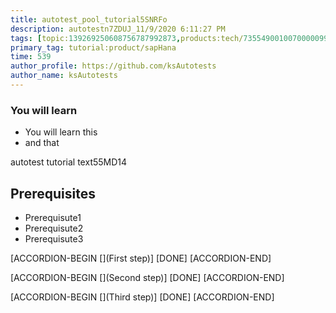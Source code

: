 ```yaml
---
title: autotest_pool_tutorial5SNRFo
description: autotestn7ZDUJ_11/9/2020 6:11:27 PM
tags: [topic:139269250608756787992873,products:tech/73554900100700000996,tutorial:experience/advanced]
primary_tag: tutorial:product/sapHana
time: 539
author_profile: https://github.com/ksAutotests
author_name: ksAutotests
---
```

### You will learn
- You will learn this
- and that

autotest tutorial text55MD14

## Prerequisites
- Prerequisute1
- Prerequisute2
- Prerequisute3

[ACCORDION-BEGIN [](First step)]
[DONE]
[ACCORDION-END]

[ACCORDION-BEGIN [](Second step)]
[DONE]
[ACCORDION-END]

[ACCORDION-BEGIN [](Third step)]
[DONE]
[ACCORDION-END]

